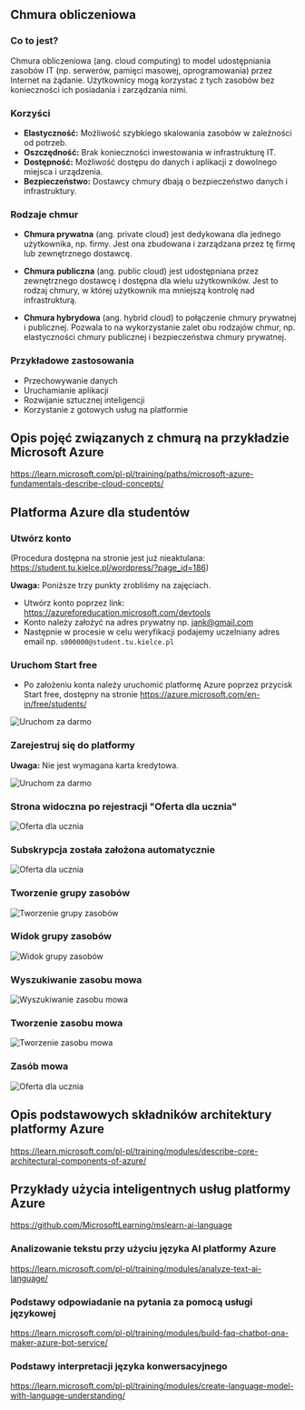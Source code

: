 ## Chmura obliczeniowa

### Co to jest?

Chmura obliczeniowa (ang. cloud computing) to model udostępniania zasobów IT (np. serwerów, pamięci masowej, oprogramowania) przez Internet na żądanie. Użytkownicy mogą korzystać z tych zasobów bez konieczności ich posiadania i zarządzania nimi.

### Korzyści

* **Elastyczność:** Możliwość szybkiego skalowania zasobów w zależności od potrzeb.
* **Oszczędność:** Brak konieczności inwestowania w infrastrukturę IT.
* **Dostępność:** Możliwość dostępu do danych i aplikacji z dowolnego miejsca i urządzenia.
* **Bezpieczeństwo:** Dostawcy chmury dbają o bezpieczeństwo danych i infrastruktury.

### Rodzaje chmur

* **Chmura prywatna** (ang. private cloud) jest dedykowana dla jednego użytkownika, np. firmy. Jest ona zbudowana i zarządzana przez tę firmę lub zewnętrznego dostawcę.

* **Chmura publiczna** (ang. public cloud) jest udostępniana przez zewnętrznego dostawcę i dostępna dla wielu użytkowników. Jest to rodzaj chmury, w której użytkownik ma mniejszą kontrolę nad infrastrukturą.

* **Chmura hybrydowa** (ang. hybrid cloud) to połączenie chmury prywatnej i publicznej. Pozwala to na wykorzystanie zalet obu rodzajów chmur, np. elastyczności chmury publicznej i bezpieczeństwa chmury prywatnej.

### Przykładowe zastosowania

* Przechowywanie danych
* Uruchamianie aplikacji
* Rozwijanie sztucznej inteligencji
* Korzystanie z gotowych usług na platformie

## Opis pojęć związanych z chmurą na przykładzie Microsoft Azure
https://learn.microsoft.com/pl-pl/training/paths/microsoft-azure-fundamentals-describe-cloud-concepts/

## Platforma Azure dla studentów

### Utwórz konto
(Procedura dostępna na stronie jest już nieaktulana: https://student.tu.kielce.pl/wordpress/?page_id=186)

**Uwaga:** Poniższe trzy punkty zrobliśmy na zajęciach. 
* Utwórz konto poprzez link: https://azureforeducation.microsoft.com/devtools
* Konto należy założyć na adres prywatny np. jank@gmail.com
* Następnie w procesie w celu weryfikacji podajemy uczelniany adres email np. ```s000000@student.tu.kielce.pl```

### Uruchom Start free
* Po założeniu konta należy uruchomić platformę Azure poprzez przycisk Start free, dostępny na stronie https://azure.microsoft.com/en-in/free/students/

![Uruchom za darmo](https://github.com/lukpaw/iui-lectures/blob/main/iui02/img/1_azure_uruchom_za_darmo.jpg "Uruchom za darmo")

### Zarejestruj się do platformy 
**Uwaga:** Nie jest wymagana karta kredytowa.

![Uruchom za darmo](https://github.com/lukpaw/iui-lectures/blob/main/iui02/img/2_azure_rejestracja.jpg "Rejestracja")

### Strona widoczna po rejestracji "Oferta dla ucznia"

![Oferta dla ucznia](https://github.com/lukpaw/iui-lectures/blob/main/iui02/img/3_azure_oferta_dla_ucznia.jpg "Oferta dla ucznia")

### Subskrypcja została założona automatycznie

![Oferta dla ucznia](https://github.com/lukpaw/iui-lectures/blob/main/iui02/img/4_azure_subskrypcje.jpg "Subskrypcja")

### Tworzenie grupy zasobów

![Tworzenie grupy zasobów](https://github.com/lukpaw/iui-lectures/blob/main/iui02/img/5_azure_tworzenie_grupy_zasobów.jpg "Tworzenie grupy zasobów")

### Widok grupy zasobów

![Widok grupy zasobów](https://github.com/lukpaw/iui-lectures/blob/main/iui02/img/6_azure_grupa_zasobow.jpg "Widok grupy zasobów")

### Wyszukiwanie zasobu mowa

![Wyszukiwanie zasobu mowa](https://github.com/lukpaw/iui-lectures/blob/main/iui02/img/7_azure_wyszukiwanie_zasobu_mowa.jpg "Wyszukiwanie zasobu mowa")

### Tworzenie zasobu mowa

![Tworzenie zasobu mowa](https://github.com/lukpaw/iui-lectures/blob/main/iui02/img/8_azure_tworzenie_zasobu_mowa.jpg "Tworzenie zasobu mowa")

### Zasób mowa

![Oferta dla ucznia](https://github.com/lukpaw/iui-lectures/blob/main/iui02/img/9_azure_zasob_mowa.jpg "Zasób mowa")

## Opis podstawowych składników architektury platformy Azure
https://learn.microsoft.com/pl-pl/training/modules/describe-core-architectural-components-of-azure/

## Przykłady użycia inteligentnych usług platformy Azure

https://github.com/MicrosoftLearning/mslearn-ai-language

### Analizowanie tekstu przy użyciu języka AI platformy Azure

https://learn.microsoft.com/pl-pl/training/modules/analyze-text-ai-language/

### Podstawy odpowiadanie na pytania za pomocą usługi językowej

https://learn.microsoft.com/pl-pl/training/modules/build-faq-chatbot-qna-maker-azure-bot-service/

### Podstawy interpretacji języka konwersacyjnego

https://learn.microsoft.com/pl-pl/training/modules/create-language-model-with-language-understanding/